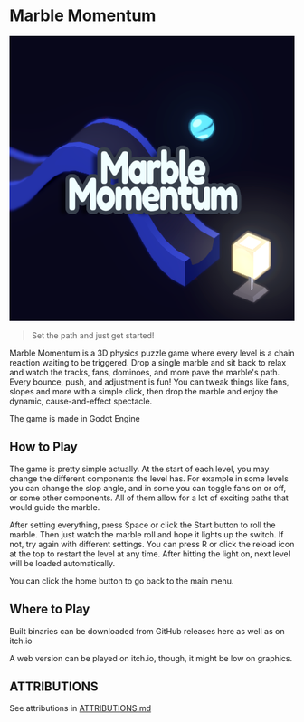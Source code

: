 # Marble Momentum

![logo_big.png](logo_big.png)

> ​Set the path and just get started!

Marble Momentum is a 3D physics puzzle game where every level is a chain reaction waiting to be triggered.
Drop a single marble and sit back to relax and watch the tracks, fans, dominoes, and more pave the marble's path.
Every bounce, push, and adjustment is fun! You can tweak things like fans, slopes and more with a simple click, then drop the marble and enjoy the dynamic, cause-and-effect spectacle.

The game is made in Godot Engine


## How to Play

The game is pretty simple actually. At the start of each level, you may change the different components the level has. For example in some levels you can change the slop angle,
and in some you can toggle fans on or off, or some other components. All of them allow for a lot of exciting paths that would guide the marble. 

After setting everything, press Space or click the Start button to roll the marble. Then just watch the marble roll and hope it lights up the switch. If not, try again with different settings.
You can press R or click the reload icon at the top to restart the level at any time. After hitting the light on, next level will be loaded automatically.

You can click the home button to go back to the main menu.

## Where to Play

Built binaries can be downloaded from GitHub releases here as well as on itch.io

A web version can be played on itch.io, though, it might be low on graphics.

## ATTRIBUTIONS

See attributions in [ATTRIBUTIONS.md](ATTRIBUTIONS.md)
